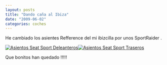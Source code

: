 ```yaml
---
layout: posts
title: "Dando caña al Ibiza"
date: "2009-06-02"
categories: coches
---
```


He cambiado los asientes Refference del mi ibizcilla por unos SportRaider .

[![Asientos Seat Sport Deleanteros](images/3569854758_722ca881fe_t.jpg)](https://www.flickr.com/photos/12949201@N08/3569854758/ "Asientos Seat Sport Deleanteros")[![Asientos Seat Sport Traseros ](images/3569854750_5cab3bd101_t.jpg)](https://www.flickr.com/photos/12949201@N08/3569854750/ "Asientos Seat Sport Traseros ")

Que bonitos han quedado !!!!!
